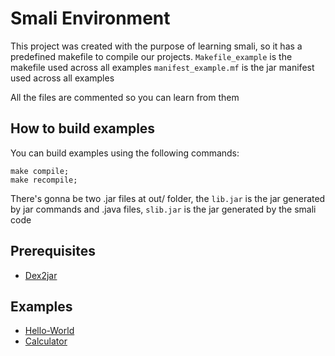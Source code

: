 # Smali Environment
This project was created with the purpose of learning
smali, so it has a predefined makefile to compile our projects.
`Makefile_example` is the makefile used across all examples
`manifest_example.mf` is the jar manifest used across all examples

All the files are commented so you can learn from them

## How to build examples
You can build examples using the following commands:
```
make compile;
make recompile;
```
There's gonna be two .jar files at out/ folder, the `lib.jar` is the jar generated by jar commands and .java files, `slib.jar` is the jar generated by the smali code

## Prerequisites
- [Dex2jar](https://github.com/pxb1988/dex2jar)

## Examples
- [Hello-World](./hello-world/README.md)
- [Calculator](./calculator/README.md)
